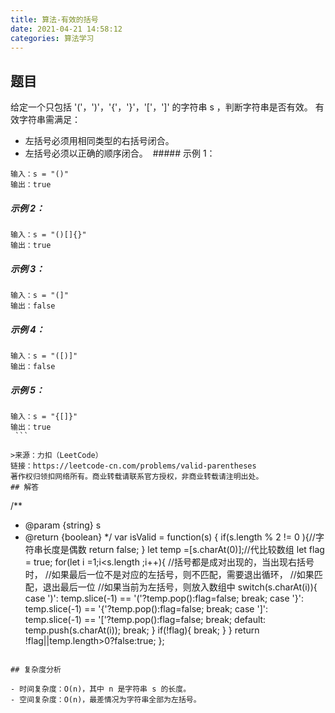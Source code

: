 ```yaml
---
title: 算法-有效的括号
date: 2021-04-21 14:58:12
categories: 算法学习
---
```

## 题目
给定一个只包括 '('，')'，'{'，'}'，'['，']' 的字符串 s ，判断字符串是否有效。
有效字符串需满足：
- 左括号必须用相同类型的右括号闭合。
- 左括号必须以正确的顺序闭合。
 ##### 示例 1：
```
输入：s = "()"
输出：true
```
##### 示例 2：
```
输入：s = "()[]{}"
输出：true
```
##### 示例 3：
```
输入：s = "(]"
输出：false
```
##### 示例 4：
```
输入：s = "([)]"
输出：false
```
##### 示例 5：
```
输入：s = "{[]}"
输出：true
 ```

>来源：力扣（LeetCode）
链接：https://leetcode-cn.com/problems/valid-parentheses
著作权归领扣网络所有。商业转载请联系官方授权，非商业转载请注明出处。
## 解答
```
/**
 * @param {string} s
 * @return {boolean}
 */
var isValid = function(s) {
    if(s.length % 2 != 0 ){//字符串长度是偶数
        return false;
    }
    let temp =[s.charAt(0)];//代比较数组
    let flag = true;
    for(let i =1;i<s.length ;i++){
        //括号都是成对出现的，当出现右括号时，
        //如果最后一位不是对应的左括号，则不匹配，需要退出循环，
        //如果匹配，退出最后一位
        //如果当前为左括号，则放入数组中
        switch(s.charAt(i)){
            case ')':
                temp.slice(-1) == '('?temp.pop():flag=false;
                break;
            case '}':
                temp.slice(-1) == '{'?temp.pop():flag=false;
                break;
            case ']':
                temp.slice(-1) == '['?temp.pop():flag=false;
                break;
            default:
                temp.push(s.charAt(i));
                break;
        }
        if(!flag){
            break;
        }
    }
    return !flag||temp.length>0?false:true;
};
```

## 复杂度分析

- 时间复杂度：O(n)，其中 n 是字符串 s 的长度。
- 空间复杂度：O(n)，最差情况为字符串全部为左括号。